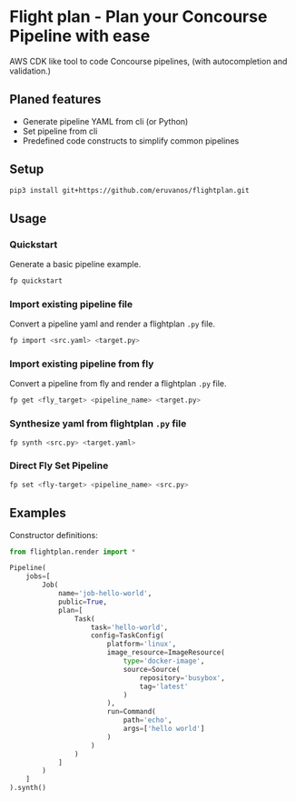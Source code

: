 

# Flight plan - Plan your Concourse Pipeline with ease

AWS CDK like tool to code Concourse pipelines, (with autocompletion and validation.)


## Planed features

* Generate pipeline YAML from cli (or Python)
* Set pipeline from cli
* Predefined code constructs to simplify common pipelines

## Setup 

```bash
pip3 install git+https://github.com/eruvanos/flightplan.git
```


## Usage

### Quickstart
Generate a basic pipeline example.

```bash
fp quickstart
```

### Import existing pipeline file
Convert a pipeline yaml and render a flightplan `.py` file.

```bash
fp import <src.yaml> <target.py>
```

### Import existing pipeline from fly
Convert a pipeline from fly and render a flightplan `.py` file.

```bash
fp get <fly_target> <pipeline_name> <target.py>
```


### Synthesize yaml from flightplan `.py` file

```bash
fp synth <src.py> <target.yaml>
```

### Direct Fly Set Pipeline

```bash
fp set <fly-target> <pipeline_name> <src.py>
```



## Examples

Constructor definitions:
```python
from flightplan.render import *

Pipeline(
    jobs=[
        Job(
            name='job-hello-world',
            public=True,
            plan=[
                Task(
                    task='hello-world',
                    config=TaskConfig(
                        platform='linux',
                        image_resource=ImageResource(
                            type='docker-image',
                            source=Source(
                                repository='busybox',
                                tag='latest'
                            )
                        ),
                        run=Command(
                            path='echo',
                            args=['hello world']
                        )
                    )
                )
            ]
        )
    ]
).synth()
``` 
